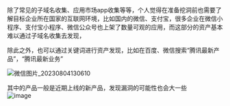 除了常见的子域名收集、应用市场app收集等等，个人觉得在准备挖洞前也需要了解目标企业所在国家的互联网环境，比如国内的微信、支付宝，很多企业在微信小程序、支付宝小程序、微信公众号也上架了数量可观的应用，而这部分的资产基本难以通过子域名收集去发现，

除此之外，也可以通过关键词进行资产发现，比如在百度、微信搜索“腾讯最新产品”，“腾讯最新业务”  

![微信图片_20230804130610](https://github.com/hbdxmz/BugHunt/assets/94107024/9e0590d8-7678-41d9-b17d-a9eb09739837) 

其中的产品一般是近期上线的新产品，发现漏洞的可能性也会大一些    
![image](https://github.com/hbdxmz/BugHunt/assets/94107024/3725cb77-ca80-4301-9e76-eb357f4ef618)



